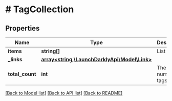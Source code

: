 # # TagCollection

## Properties

Name | Type | Description | Notes
------------ | ------------- | ------------- | -------------
**items** | **string[]** | List of tags |
**_links** | [**array<string,\LaunchDarklyApi\Model\Link>**](Link.md) |  |
**total_count** | **int** | The total number of tags | [optional]

[[Back to Model list]](../../README.md#models) [[Back to API list]](../../README.md#endpoints) [[Back to README]](../../README.md)
